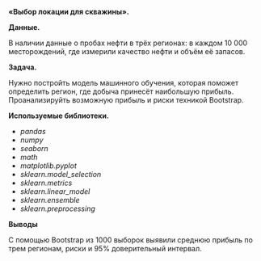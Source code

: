 **«Выбор локации для скважины».**

**Данные.**

В наличии данные о пробах нефти в трёх регионах: в каждом 10 000 месторождений, где измерили качество нефти и объём её запасов. 
         
**Задача.**

Нужно постройть модель машинного обучения, которая поможет определить регион, где добыча принесёт наибольшую прибыль. Проанализируйть возможную прибыль и риски техникой Bootstrap. 

**Используемые библиотеки.**

- *pandas*
- *numpy*
- *seaborn*
- *math*
- *matplotlib.pyplot*
- *sklearn.model_selection*
- *sklearn.metrics*
- *sklearn.linear_model*
- *sklearn.ensemble*
- *sklearn.preprocessing*

**Выводы**

С помощью Bootstrap из 1000 выборок выявили среднюю прибыль по трем регионам, риски и 95% доверительный интервал.

